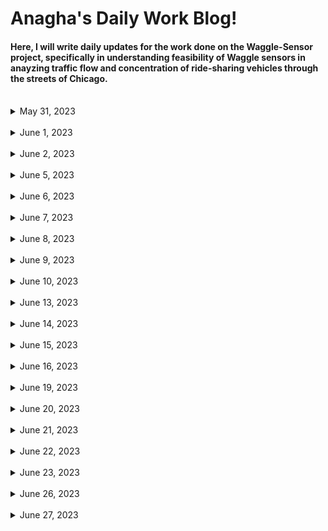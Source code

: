 # Anagha's Daily Work Blog!

#### Here, I will write daily updates for the work done on the Waggle-Sensor project, specifically in understanding feasibility of Waggle sensors in anayzing traffic flow and concentration of ride-sharing vehicles through the streets of Chicago.

<br/>

<details>
<summary> May 31, 2023 </summary>

### May 31, 2023
  
  **Goal:**  Modify image in Python by overlaying Uber (or Lyft) sticker on front car windshield
  
  Worked on image augmentation using OpenCV and Python Imaging Library (PIL):
    
  * Downloaded generic car image and Uber sticker logo from Google
  * Resized Uber sticker through cv2 `resize`
  * Used mouse-click function to identify exact location/coordinate points of Uber sticker location
  * Used cv2, PIL, and Numpy image functions to overlay uber sticker on car, specifically through `warpPerspective` function
  
Other:
  * Gained access to Sage Data Client API Github Repo (contains Waggle sensor street images)
  * Gained authorization credentials for the Sage Continuum Portal (used to download sensor node images from a given timespan, date, location, and plugin)
  
</details>


<br/>


<details>
<summary> June 1, 2023 </summary>

### June 1, 2023
  
  **Goal:**  Download images from `Plugin-Image-Sampler` filter from Waggle nodes in center of Chicago using Sage Continuum Portal and divide all images into equal quadrants for image augmentation
  
  Worked on retrieving and downloading Waggle node images in Chicago from portal for a specific date and sensor:
    
  * Developed `urls.txt` file to retrieve image links from node W026 from Sage Data API, and output the links to a python file to download onto system, with the help of Sean and Yufeng
  * Worked on dividing one image into 4 quadrants using numpy arrays through center x, y, width, and height values, along with cv2 functions
  * Parsed through 20, May 31 images from node W026 using Global python module to divide each image in folder into 4 equal quadrants
  * Wrote each image quadrant into separate file, compiled all quadrants into additional folder
  
Other:
  * First team research meeting today! 
  * Still waiting on ANL login information to access worktation desktop and accounts

</details>


<br/>


<details>
<summary> June 2, 2023 </summary>

### June 2, 2023
  
  **Goal:**  Use quadrant images from `Plugin-Image-Sampler` filter from Waggle nodes and add Uber Stickers to each quadrant (if a car is present)
  
  Worked on writing several functions to read and traverse through one set of quadrant images, add stickers to each car present, and save new image:
    
  * Used OpenCV `imshow` and glob library to read in image and first divide into quadrants
  * Wrote a `setSticker` function to overlay sticker on a chosen section of the image (specifically on the back or front of a car)
  * Parsed through each of the 4 quadrants and called function to overlay sticker on cars if possible (key pressed to skip or move onto next image)
  * Saved each augmented image into the same original file
  
Other:
  * Received ANL login - created Github SSH key and LCRC account to gain access to Waggle Project

</details>


<br/>


<details>
<summary> June 5, 2023 </summary>

### June 5, 2023
  
  **Goal:**  Augment all node images in folder and include randomization feature - traverse through every image (from chosen timespan & node) and add random rideshare logo/sticker on coordinates of choice
  
  Worked on writing several functions to read and traverse through an entire folder of node images, divide them into quadrants, add random sticker in chosen location, and save new image:
    
  * Used OpenCV `imshow` and glob library to read in each image and divide into quadrants
  * Wrote `random_sticker` function to choose random rideshare-vehicle sticker from given folder (from Uber + Lyft)
  * Wrote a `setSticker` function to overlay random sticker on a chosen section of the image (specifically on the back or front of a car)
  * Parsed through each of the 4 quadrants of every image, and call function to overlay sticker on cars if possible (key pressed to skip or move onto next image)
  * Saved each augmented image into the same original file
  
Other:
  * Set up workstation computer, downloaded necessary files/applications and started coding!
  * Committed updated python notebook to GitHub Image_Augmentation folder
  * Downloaded images from node W07B `image-sampler` plugin for the entire month of May (~800 images downloaded) - inspired by Python script + file from Sean

</details>


<br/>


<details>
<summary> June 6, 2023 </summary>

### June 6, 2023
  
  **Goal:**  Start creating training dataset using Node W07B May 1-31, 2023 images.
  
  Add ridesharing vehicle stickers onto images from Node W07B in the Month of May:
    
  * Used image augmentation functions (from RideSharingAddition notebook) to augment more than **960** images 
  * Saved each augmented image into new quadrant file
  
Other:
  * The YoloV7 object identification machine learning framework will be used to create the machine learning ridesharing vehicle model
  * End goal is to finish training, validating, and testing ML model by end of June for Waggle nodes deployed at O'Hare Airport

</details>


<br/>


<details>
<summary> June 7, 2023 </summary>

### June 7, 2023
  
  **Goal:**  Work on training dataset using Node W026 and W02C May 1-31, 2023 images.
  
  Add ridesharing vehicle stickers onto images from Node W026 and W02C in the Month of May:
    
  * Used image augmentation functions (from RideSharingAddition notebook) to augment more than **2000** images (1200 from W026 and 800 from W02C) 
  * Saved each augmented image into new quadrant file
  
Other:
  * Starting to learn about YoloV7 object identification framework + bounding boxes needed to identify stickers on top of cars
  * May need to run model on Google Colab depending on computer GPU capabilities

</details>


<br/>


<details>
<summary> June 8, 2023 </summary>

### June 8, 2023
  
  **Goal:** Start learning (follow/read tutorials, etc.) about YoloV7 object identification ML framework
  
 Start creating Bounding Boxes for sample (30-image) dataset using YoloLabels and train and test data on Google Colab
    
  * Read several tutorials + documentation on YoloV7, its used cases, and basic code blocks on training and testing a custom dataset
  * Set up YoloLabel software to add bounding boxes around the ridesharing stickers - labelled small sample dataset for practice
  * Installed YoloV7 packages, divided sample dataset into training, validation, and testing folders (along with image annotations .txt files)
  * Using Google Colab: trained & tested model - very poor performance but main purpose was to get accustomed to YoloV7 framework
  
Other:
  * Group Research Meeting: May need to add bounding boxes around individual ridesharing stickers or around cars - see which produces optimal results
  * Make sure to use a key metric (i.e. identifying correct number of ridesharing vehicles in picture) to compare different versions of ML model -> seeing which method of bounding boxes produces a number closer to the correct key metric - thanks to Sean for this suggestion
  * Additional thoughts: Can try to use ViLT model proposed by HuggingFace to see its performance - no supervision or previous labeling required (idea proposed by Sean)

</details>


<br/>


<details>
<summary> June 9, 2023 </summary>

### June 9, 2023
  
  **Goal:** Start annotating data using YoloLabel platform
  
 Start creating Bounding Boxes around ridesharing sticker images for each node's data
    
  * Read several tutorials + installation guides on YoloLabel, and the proper method to annotate data (bounding box should only enclose object, and no more)
  * Set up YoloLabel software to add bounding boxes around the ridesharing stickers
  * Started adding bounding boxes for Nodes W07B - currently adding bounding boxes around specific ridesharing stickers (and not the entire car) - may have to test accuracy of model against key metric (# of ridesharing vehicles in image) to test performance
  
Other:
  * Played around with ViLT model by HuggingFace (followed basic tutorial and asked question on pre-trained model - poor performance, but will have to look into it more later!)

</details>


<br/>


<details>
<summary> June 10, 2023 </summary>

### June 10, 2023
  
  **Goal:** Finish annotating data with YoloLabel platform and randomly divide data for model training, validation, and testing
  
 Finish creating Boundary Boxes for all nodes, divided data for each node into folders
    
  * Finished creating boundary boxes for Nodes W02C and W026 - added boxes around specific ridesharing stickers in images - total ~2960 labelled images + text annotation files
  * Wrote Python script (`divide_data.ipynb`) to randomly divide original images + corresponding labelled text files into 3 folders (train, val, test) using Python's `random`, `glob`, and `shutil` libraries
  
Other:
  * Finished 3 required trainings

</details>



<br/>


<details>
<summary> June 13, 2023 </summary>

### June 13, 2023
  
  **Goal:** Start creating YoloV7 model trained on custom rideshare vehicle data
  
 Uploaded data + Yolov7 folder to Google drive, created python script to train model
    
  * Upload divided data into Google Drive
  * Used basic Yolov7 tutorial to train model on custom data (75 epochs - took about 5-6 hrs), used custom `weight.py`
  * Tested model with 15% confidence level on test images - classified 0 images as rideshare vehicles :'(
  * Read guides explaining how to train model with transfer learning approach, next goal is to use pretrained model and train with additional custom data for higher accuracy
  
Other:
  * Finished 2 required trainings

</details>


<br/>


<details>
<summary> June 14, 2023 </summary>

### June 14, 2023
  
  **Goal:** Create transfer-learned model using PyTorch pretrained weights + CNN
  
 Uploaded node data, used transfer-learning approach to improve accuracy of rideshare sticker recognition, analyzed loss-charts + accuracy, tested model with images
    
  * Upload W07B randomly divided data into Google Drive (saved into 3 folders, each with 2 class - Normal and Rideshare)
  * Used Pytorch convolutional neural network model and pretrained weights (`IMAGENET1K_V1`) to reset and train last layer of model with custom data (approx. 2000 images)
  * Final accuracy of 91.0526%, trained twice with 25 epochs each (cnn model also finetuned with custom data)
  * Created epochs vs. training loss chart - training loss decreased from 0.6976 to 0.3578 throughout first 25 epochs
  
Other:
  * Finished several required trainings

</details>



<br/>



<details>
<summary> June 15, 2023 </summary>

### June 15, 2023
  
  **Goal:** Create new training transfer-learned model with `ResNet18` pretrained weights for **entire** Chicago dataset
  
 Created training transfer learned model and developed Validation and Training Accuracy and Loss Charts
    
  * Randomly divided nodes W07B, W026, and W02C data into training and validation folders
  * Uploaded node W07B, W026, and W02C folders (zip files) to Colab - changed python script to account for entire dataset
  * Trained transfer-learned model with `Resnet18 IMAGENET1K_V1` preweights - 2 stages
    * Stage 1: Loading pretrained model, optimizing all parameters with custom data - finetuning Convolutional Neural network
    * Stage 2: Loading pretrained model, optimizing only final few layers with custom data
  * Made updates to training python script and included epoch accuracy and loss data feature to store data values
  * Created training + validation loss and accuracy stage 1 charts (see `Plots` folder)
  
Other:
  * Finished 2 required trainings

</details>



<br/>



<details>
<summary> June 16, 2023 </summary>

### June 16, 2023
  
  **Goal:** Create new training transfer-learned model with `ResNet50 IMAGENET1K_V2`  pretrained weights for **entire** Chicago dataset
  
 Created ResNet50 transfer learned model and developed Validation and Training Accuracy and Loss Charts
    
  * Does ResNet50 Model perform better than ResNet18?
    * ResNet50: Bottleneck Residual Building Block = faster training, higher accuracy, updated model with more training data
  * Final accuracy of `0.936968` for Stage 1 (optimizing all model parameters)   
  * Created training + validation loss and accuracy stage 1 charts (see `Plots` folder, image 2)
  
Other:
  * Finished 3 required trainings (only 5 left!)
  * GPU in Colab ran out :(

</details>



<br/>



<details>
<summary> June 19, 2023 </summary>

### June 19, 2023
  
  **Goal:** Create new ml model using finetuning approach with YoloV7 pretrained model
  
 Finetuned Yolov7 model (previously trained on COCO dataset)
    
  * Uploaded all images into alternative drive account (to access additional GPU without waiting
  * Created new image recognition model using pretrained YoloV7 model, and finetuning/custom training final layers with custom dataset
    * 100 epochs (`results.txt` file generated after) 
  * Created extra testing dataset using W07A node images
  
Other:
  * Finished all required trainings (only SEC160 left)
  * GPU in Colab ran out :(

</details>



<br/>



<details>
<summary> June 20, 2023 </summary>

### June 20, 2023
  
  **Goal:** Create new ML model using finetuning approach with YoloV7 pretrained model
  
 Finetuned using training stages + create new **YoloV8** model
    
  * Previous model not able to finish training due to GPU limits (only trained about 40 epochs)
  * New approach: Train model in stages of 10 epochs at once
    * Used pre-trained COCO dataset Yolov7 weight for stage1, for additional stages use previous 10 epoch `best.pt` weight generated from model
  * Only 4 stages (total 40 epochs) ran before GPU allocated in Colab ran out
  * Generated new YoloV8 model trained on custom data using 30 epochs (may need to train for longer) and with `yolov8n.pt` weights
    * Precision: `0.804`, Recall: `0.803 ` 
    * See `Plots` and `Yolov8_Model` file for precision-recall chart and test predictions
  * YoloV8 model detects stickers in large image quadrants (not able to detect rideshare stickers given full image)
  
Other:
  * Yolov8 custom-trained model may be a promising approach, as Recall & Precision values are ~80% and predictions are much better than YoloV7 with just 30 epochs!!
  * Talked to Sean about Jupyter offerings in ALCF without GPU restrictions


</details>



<br/>



<details>
<summary> June 21, 2023 </summary>

### June 21, 2023
  
  **Goal:** Train YolOV8 model, create new rideshare dataset with noise + darker stickers
  
 Trained YoloV8 model using 2 training stages, created new pipeline for noisy images
    
  * First stage: Trained pretrained YoloV8 model using `yolov8n.pt` weights for 30 epochs
    * Precision: `0.804`, Recall: `0.803`  
  * Second stage: Custom trained YoloV8 model using `best.pt` weights for 30 additional eopchs
    * Precision: `0.834`, Recall: `0.787`
  * Tried training for third stage - precision and recall declined (rejected) 
  * Altered image_augmentation pipeline to include addition of random noise (from s&p, salt, pepper, speckle, gaussian) and increased rideshare sticker darkness
    * Performed major bug fix that previously prevented certain images from being altered/overlayed with stickers due to numpy array issues
    * See `Adding_noise.ipynb` in Image Augmentation folder 
  * Started creating new augmented dataset using May and June data from node `W07A`
    * Target: 1000 rideshare images with an additional 100-150 background  
   
Other:
  * Target 100 epochs or 3-4 training stages of 30 epochs each once GPU access from ALCF is provided


</details>



<br/>



<details>
<summary> June 22, 2023 </summary>

### June 22, 2023
  
  **Goal:** Finish creating new rideshare dataset with noise + darker stickers
  
 Downloaded Node W07A images and augmented 1000 images with rideshare stickers
    
  * Downloaded W07A node images from May and June from Sage portal  
  * Used noise pipeline (see `Adding_Noise.ipynb` for updated functions on adding random noise to pictures + darker versions of stickders
    * Augmented 1200 images for new training dataset on YoloV8 
   
Other:
  * 3rd Research Meeting! Suggestions on looking at YoloV8 # of layers for more accuracy?


</details>



<br/>



<details>
<summary> June 23, 2023 </summary>

### June 23, 2023
  
  **Goal:** Create bounding boxes for training dataset
  
 Create bounding boxes for 800 images
    
  * Drew bounding boxes around rideshare stickers for 800 images using YoloLabel!
  * Target: create new training dataset + annotations, and upload to Google drive by Monday 
   
Other:


</details>



<br/>



<details>
<summary> June 26, 2023 </summary>

### June 26, 2023
  
  **Goal:** Create a new YoloV8 model with better precision & recall
  
 Trained new YoloV8 model for training with new, augmented dataset (with noise/darkened images)
    
  * Created new model using pretrained COCO dataset `yolov8n.pt` weights
    * Trained model for 170 epochs (implementing early stop mechanism of 50 epochs)
  * Validation precision `0.837` and recall `0.805` were higher than previous (2 stage) model with precision `0.834` and recall `0.787` 
  * Will use this model when training with augmented dataset
  * Also looked at possible traffic videos to use to test model prediction?
    * Ask about rideshare vehicle video to test model (may have to use openCV to overlay rideshare stickers on regular traffic video) 
   
Other:
  * Attended Bob's Writing A Research Report workshop!
    * Discussed over important parts of a research report and examples of sample introductions, abstracts, and results

</details>



<br/>



<details>
<summary> June 27, 2023 </summary>

### June 27, 2023
  
  **Goal:** Train previous YoloV8 model with noise + darkened images dataset, start hyperparameter finetuning
  
 Completed preparing noise_dataset, trained model with newly updated data
    
  * Finished bounding boxes for noise_dataset, randomly divided images into training, validation, and testing folders
  * Trained YoloV8 model with new data, using `best.pt` weights from most accurate model
    * Evaluated model on testing data that did not contain noise images
    * Precision `0.871` and recall `0.821` were higher than previous model (which was not trained with noise images) precision `0.837` and recall `0.805`
    * Updated model had mAP @ 95% of 0.451
  * Started researching methods on how to update model (using hyperparameter finetuning, and bayesian optimization)
    * Trained model with a batch size of 32 and 64, but made no signficant difference on training accuracy
  * Looked at YoloNAS Object Detection Foundational Model (which outperforms YoloV8) and is particularly uselfuly for smaller object detection
    * Goal for tomorrow: create new YoloNAS model with data   
   
Other:
  * GPU ran out for both accounts :( hoping to get ALCF GPU access soon!

</details>


